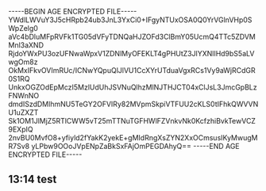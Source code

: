 -----BEGIN AGE ENCRYPTED FILE-----
YWdlLWVuY3J5cHRpb24ub3JnL3YxCi0+IFgyNTUxOSA0Q0YrVGlnVHp0SWpZelg0
aVc4bDluMFpRVFk1TG05dVFyTDNQaHJZOFd3ClBmY05UcmQ4TTc5ZDVMMnl3aXND
RjdoYWxPU3ozUFNwaWpxV1ZDNlMyOFEKLT4gPHUtZ3JlYXNlIHd9bS5aLVwgOm8z
OkMxIFkvOVImRUc/ICNwYQpuQlJlVU1CcXYrUTduaVgxRCs1Vy9aWjRCdGR0S1RQ
UnkxOGZOdEpMczI5MzlUdUhJSVNuQlhzMlNJTHJCT04xClJsL3JmcGpBLzFNWnNO
dmdISzdDMlhmNU5TeGY2OFVIRy82MVpmSkpiVTFUU2cKLS0tIFhkQWVVNU1uZXZT
Sk1OM1JlMjZ5RTlCWW5vT25mTTNuTGFHWlFZVnkvNk0KcfzhiBvkTewVCZ9EXpIQ
2nvBU0MvfO8+yfiyld2fYakK2yekE+gMIdRngXsZYN2XxOCmsusIKyMwugMR7Sv8
yLPbw9OOoJVpENpZaBkSxFAjOmPEGDAhyQ==
-----END AGE ENCRYPTED FILE-----
## 13:14 test
